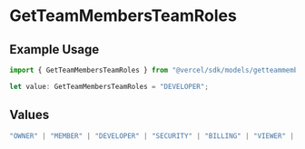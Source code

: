 # GetTeamMembersTeamRoles

## Example Usage

```typescript
import { GetTeamMembersTeamRoles } from "@vercel/sdk/models/getteammembersop.js";

let value: GetTeamMembersTeamRoles = "DEVELOPER";
```

## Values

```typescript
"OWNER" | "MEMBER" | "DEVELOPER" | "SECURITY" | "BILLING" | "VIEWER" | "VIEWER_FOR_PLUS" | "CONTRIBUTOR"
```